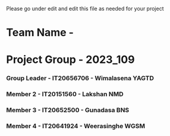 Please go under edit and edit this file as needed for your project

# Team Name -

# Project Group - 2023_109

### Group Leader - IT20656706 - Wimalasena YAGTD

### Member 2 - IT20151560 - Lakshan NMD

### Member 3 - IT20652500 - Gunadasa BNS

### Member 4 - IT20641924 - Weerasinghe WGSM



